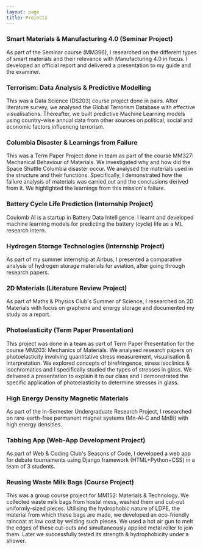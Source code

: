 ```yaml
---
layout: page
title: Projects
---
```

### Smart Materials & Manufacturing 4.0 (Seminar Project)
As part of the Seminar course (MM396), I researched on the different types of smart materials and their relevance with Manufacturing 4.0 in focus. I developed an official report and delivered a presentation to my guide and the examiner.
### Terrorism: Data Analysis & Predictive Modelling
This was a Data Science (DS203) course project done in pairs. After literature survey, we analysed the Global Terrorism Database with effective visualisations. Thereafter, we built predictive Machine Learning models using country-wise annual data from other sources on political, social and economic factors influencng terrorism.
### Columbia Disaster & Learnings from Failure
This was a Term Paper Project done in team as part of the course MM327: Mechanical Behaviour of Materials. We investigated why and how did the Space Shuttle Columbia disaster occur. We analysed the materials used in the structure and their functions. Specifically, I demonstrated how the failure analysis of materials was carried out and the conclusions derived from it. We highlighted the learnings from this mission's failure. 
### Battery Cycle Life Prediction (Internship Project)
Coulomb AI is a startup in Battery Data Intelligence. I learnt and developed machine learning models for predicting the battery (cycle) life as a ML research intern. 
### Hydrogen Storage Technologies (Internship Project)
As part of my summer internship at Airbus, I presented a comparative analysis of hydrogen storage materials for aviation, after going through research papers.
### 2D Materials (Literature Review Project)
As part of Maths & Physics Club's Summer of Science, I researched on 2D Materials with focus on graphene and energy storage and documented my study as a report. 
### Photoelasticity (Term Paper Presentation)
This project was done in a team as part of Term Paper Presentation for the course MM203: Mechanics of Materials. We analysed research papers on photoelasticity involving quantitative stress measurement, visualisation & interpretation. We explored concepts of birefringence, stress isoclinics & isochromatics and I specifically studied the types of stresses in glass. We delivered a presentation to explain it to our class and I demonstrated the specific application of photoelasticity to determine stresses in glass.
### High Energy Density Magnetic Materials
As part of the In-Semester Undergraduate Research Project, I researched on rare-earth-free permanent magnet systems (Mn-Al-C and MnBi) with high energy densities. 
### Tabbing App (Web-App Development Project)
As part of Web & Coding Club's Seasons of Code, I developed a web app for debate tournaments using Django framework (HTML+Python+CSS) in a team of 3 students. 
### Reusing Waste Milk Bags (Course Project)
This was a group course project for MM152: Materials & Technology. We collected waste milk bags from hostel mess, washed them and cut-out uniformly-sized pieces. Utilising the hydrophobic nature of LDPE, the material from which these bags are made, we developed an eco-friendly raincoat at low cost by welding such pieces. We used a hot air gun to melt the edges of these cut-outs and simultaneously applied metal roller to join them. Later we successfully tested its strength & hydrophobicity under a shower.  
